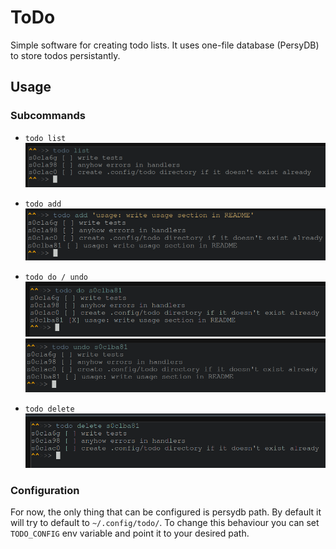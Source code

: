 # ToDo
Simple software for creating todo lists. It uses one-file database (PersyDB) to store todos persistantly.

## Usage

### Subcommands

- `todo list`
![list usage](img/list.png) 

- `todo add`
![add usage](img/add.png) 

- `todo do / undo`
![do usage](img/do.png) 
![undo usage](img/undo.png) 

- `todo delete`
![delete usage](img/delete.png) 

### Configuration

For now, the only thing that can be configured is persydb path. By default it will try to default to `~/.config/todo/`. To change this behaviour you can set `TODO_CONFIG` env variable and point it to your desired path.
